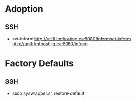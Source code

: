 # Adoption
## SSH
* set-inform http://unifi.lmthosting.ca:8080/informset-inform http://unifi.lmthosting.ca:8080/inform
# Factory Defaults
## SSH
* sudo syswrapper.sh restore-default